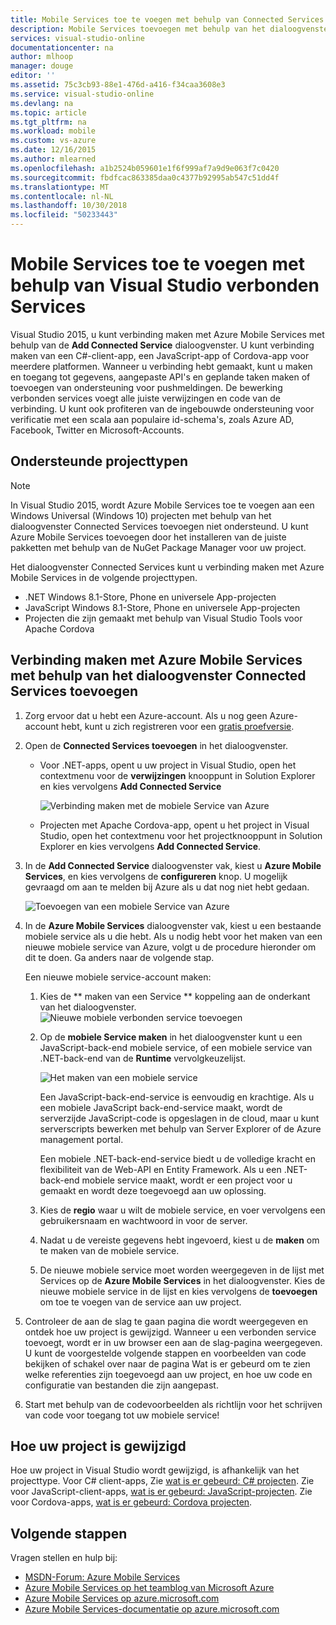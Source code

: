 ```yaml
---
title: Mobile Services toe te voegen met behulp van Connected Services in Visual Studio | Microsoft Docs
description: Mobile Services toevoegen met behulp van het dialoogvenster Visual Studio verbonden Services toevoegen
services: visual-studio-online
documentationcenter: na
author: mlhoop
manager: douge
editor: ''
ms.assetid: 75c3cb93-88e1-476d-a416-f34caa3608e3
ms.service: visual-studio-online
ms.devlang: na
ms.topic: article
ms.tgt_pltfrm: na
ms.workload: mobile
ms.custom: vs-azure
ms.date: 12/16/2015
ms.author: mlearned
ms.openlocfilehash: a1b2524b059601e1f6f999af7a9d9e063f7c0420
ms.sourcegitcommit: fbdfcac863385daa0c4377b92995ab547c51dd4f
ms.translationtype: MT
ms.contentlocale: nl-NL
ms.lasthandoff: 10/30/2018
ms.locfileid: "50233443"
---
```

# <a name="adding-mobile-services-by-using-visual-studio-connected-services"></a>Mobile Services toe te voegen met behulp van Visual Studio verbonden Services
Visual Studio 2015, u kunt verbinding maken met Azure Mobile Services met behulp van de **Add Connected Service** dialoogvenster. U kunt verbinding maken van een C#-client-app, een JavaScript-app of Cordova-app voor meerdere platformen. Wanneer u verbinding hebt gemaakt, kunt u maken en toegang tot gegevens, aangepaste API's en geplande taken maken of toevoegen van ondersteuning voor pushmeldingen.  De bewerking verbonden services voegt alle juiste verwijzingen en code van de verbinding. U kunt ook profiteren van de ingebouwde ondersteuning voor verificatie met een scala aan populaire id-schema's, zoals Azure AD, Facebook, Twitter en Microsoft-Accounts.

## <a name="supported-project-types"></a>Ondersteunde projecttypen
> [!NOTE]
> In Visual Studio 2015, wordt Azure Mobile Services toe te voegen aan een Windows Universal (Windows 10) projecten met behulp van het dialoogvenster Connected Services toevoegen niet ondersteund. U kunt Azure Mobile Services toevoegen door het installeren van de juiste pakketten met behulp van de NuGet Package Manager voor uw project.
> 
> 

Het dialoogvenster Connected Services kunt u verbinding maken met Azure Mobile Services in de volgende projecttypen.

* .NET Windows 8.1-Store, Phone en universele App-projecten
* JavaScript Windows 8.1-Store, Phone en universele App-projecten
* Projecten die zijn gemaakt met behulp van Visual Studio Tools voor Apache Cordova

## <a name="connect-to-azure-mobile-services-using-the-add-connected-services-dialog"></a>Verbinding maken met Azure Mobile Services met behulp van het dialoogvenster Connected Services toevoegen
1. Zorg ervoor dat u hebt een Azure-account. Als u nog geen Azure-account hebt, kunt u zich registreren voor een [gratis proefversie](http://go.microsoft.com/fwlink/?LinkId=518146).
2. Open de **Connected Services toevoegen** in het dialoogvenster.
   
   * Voor .NET-apps, opent u uw project in Visual Studio, open het contextmenu voor de **verwijzingen** knooppunt in Solution Explorer en kies vervolgens **Add Connected Service**
     
        ![Verbinding maken met de mobiele Service van Azure](./media/vs-azure-tools-connected-services-add-mobile-services/IC797635.png)
   * Projecten met Apache Cordova-app, opent u het project in Visual Studio, open het contextmenu voor het projectknooppunt in Solution Explorer en kies vervolgens **Add Connected Service**.
3. In de **Add Connected Service** dialoogvenster vak, kiest u **Azure Mobile Services**, en kies vervolgens de **configureren** knop. U mogelijk gevraagd om aan te melden bij Azure als u dat nog niet hebt gedaan.
   
    ![Toevoegen van een mobiele Service van Azure](./media/vs-azure-tools-connected-services-add-mobile-services/IC797636.png)
4. In de **Azure Mobile Services** dialoogvenster vak, kiest u een bestaande mobiele service als u die hebt. Als u nodig hebt voor het maken van een nieuwe mobiele service van Azure, volgt u de procedure hieronder om dit te doen. Ga anders naar de volgende stap.
   
    Een nieuwe mobiele service-account maken:
   
   1. Kies de ** maken van een Service ** koppeling aan de onderkant van het dialoogvenster.
       ![Nieuwe mobiele verbonden service toevoegen](./media/vs-azure-tools-connected-services-add-mobile-services/IC797637.png)
   2. Op de **mobiele Service maken** in het dialoogvenster kunt u een JavaScript-back-end mobiele service, of een mobiele service van .NET-back-end van de **Runtime** vervolgkeuzelijst. 
      
       ![Het maken van een mobiele service](./media/vs-azure-tools-connected-services-add-mobile-services/IC797638.png)
      
       Een JavaScript-back-end-service is eenvoudig en krachtige. Als u een mobiele JavaScript back-end-service maakt, wordt de serverzijde JavaScript-code is opgeslagen in de cloud, maar u kunt serverscripts bewerken met behulp van Server Explorer of de Azure management portal. 
      
       Een mobiele .NET-back-end-service biedt u de volledige kracht en flexibiliteit van de Web-API en Entity Framework. Als u een .NET-back-end mobiele service maakt, wordt er een project voor u gemaakt en wordt deze toegevoegd aan uw oplossing. 
   3. Kies de **regio** waar u wilt de mobiele service, en voer vervolgens een gebruikersnaam en wachtwoord in voor de server.
   4. Nadat u de vereiste gegevens hebt ingevoerd, kiest u de **maken** om te maken van de mobiele service.
   5. De nieuwe mobiele service moet worden weergegeven in de lijst met Services op de **Azure Mobile Services** in het dialoogvenster. Kies de nieuwe mobiele service in de lijst en kies vervolgens de **toevoegen** om toe te voegen van de service aan uw project.
5. Controleer de aan de slag te gaan pagina die wordt weergegeven en ontdek hoe uw project is gewijzigd. Wanneer u een verbonden service toevoegt, wordt er in uw browser een aan de slag-pagina weergegeven. U kunt de voorgestelde volgende stappen en voorbeelden van code bekijken of schakel over naar de pagina Wat is er gebeurd om te zien welke referenties zijn toegevoegd aan uw project, en hoe uw code en configuratie van bestanden die zijn aangepast.
6. Start met behulp van de codevoorbeelden als richtlijn voor het schrijven van code voor toegang tot uw mobiele service!

## <a name="how-your-project-is-modified"></a>Hoe uw project is gewijzigd
Hoe uw project in Visual Studio wordt gewijzigd, is afhankelijk van het projecttype. Voor C# client-apps, Zie [wat is er gebeurd: C# projecten](http://go.microsoft.com/fwlink/p/?LinkId=513119). Zie voor JavaScript-client-apps, [wat is er gebeurd: JavaScript-projecten](http://go.microsoft.com/fwlink/p/?LinkId=513120). Zie voor Cordova-apps, [wat is er gebeurd: Cordova projecten](http://go.microsoft.com/fwlink/p/?LinkId=513116).

## <a name="next-steps"></a>Volgende stappen
Vragen stellen en hulp bij: 

* [MSDN-Forum: Azure Mobile Services](https://social.msdn.microsoft.com/forums/azure/home?forum=azuremobile)
* [Azure Mobile Services op het teamblog van Microsoft Azure](https://azure.microsoft.com/blog/topics/mobile/)
* [Azure Mobile Services op azure.microsoft.com](https://azure.microsoft.com/services/mobile-services/)
* [Azure Mobile Services-documentatie op azure.microsoft.com](https://azure.microsoft.com/documentation/services/mobile-services/)

